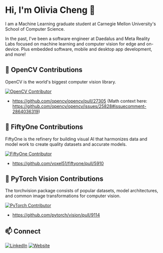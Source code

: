 # Hi, I'm Olivia Cheng 👋

I am a Machine Learning graduate student at Carnegie Mellon University's School of Computer Science.

In the past, I've been a software engineer at Daedalus and Meta Reality Labs focused on machine learning and computer vision for edge and on-device. Plus embedded software, mobile and desktop app development, and more!

## 🤝 OpenCV Contributions
OpenCV is the world's biggest computer vision library.

[![OpenCV Contributor](https://img.shields.io/badge/OpenCV-Contributor-brightgreen)](https://github.com/opencv/opencv/commits?author=chengolivia)

- https://github.com/opencv/opencv/pull/27305 (Math context here: https://github.com/opencv/opencv/issues/25828#issuecomment-2864036319)

## 🤝 FiftyOne Contributions
FiftyOne is the refinery for building visual AI that harmonizes data and model work to create quality datasets and accurate models.

[![FiftyOne Contributor](https://img.shields.io/badge/FiftyOne-Contributor-orange)](https://github.com/voxel51/fiftyone/commits?author=chengolivia)
- https://github.com/voxel51/fiftyone/pull/5910

## 🤝 PyTorch Vision Contributions
The torchvision package consists of popular datasets, model architectures, and common image transformations for computer vision.

[![PyTorch Contributor](https://img.shields.io/badge/PyTorch-Contributor-EE4C2C?style=flat&logo=pytorch&logoColor=white)](https://github.com/pytorch/vision/commits?author=chengolivia)
- https://github.com/pytorch/vision/pull/9114

## 📫 Connect
[![LinkedIn](https://img.shields.io/badge/LinkedIn-blue?style=flat&logo=linkedin)](https://www.linkedin.com/in/ocheng1)
[![Website](https://img.shields.io/badge/Personal-Website-pink?style=flat&logo=globe)](https://chengolivia.github.io)
